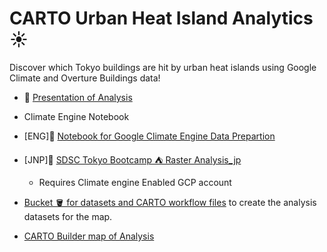 # CARTO Urban Heat Island Analytics ☀️

Discover which Tokyo buildings are hit by urban heat islands using Google Climate and Overture Buildings data!

- 🎤 [Presentation of Analysis](https://docs.google.com/presentation/d/1E77pTmappFmleYcxSpn7tDqc3YwEi0lVm2XL8n-H73g/edit?usp=sharing)

- Climate Engine Notebook
- [ENG]📘 [Notebook for Google Climate Engine Data Prepartion](https://colab.research.google.com/drive/14w3PthyiGdiCd9c2UdYZITYFYcqwzH_D?usp=sharing)
- [JNP]📘 [SDSC Tokyo Bootcamp ⛺️  Raster Analysis_jp](https://colab.research.google.com/drive/14w3PthyiGdiCd9c2UdYZITYFYcqwzH_D?usp=sharing)

    - Requires Climate engine Enabled GCP account

- [Bucket 🪣 for datasets and CARTO workflow files](https://storage.googleapis.com/carto-tokyo-bootcamp/) to create the analysis datasets for the map.

- [CARTO Builder map of Analysis](https://clausa.app.carto.com/map/a27558a7-355c-4f73-b460-99c1d941d2c9)